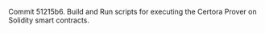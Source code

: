 Commit 51215b6.                    Build and Run scripts for executing the Certora Prover on Solidity smart contracts.